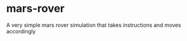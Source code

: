 mars-rover
==========

A very simple mars rover simulation that takes instructions and moves accordingly
